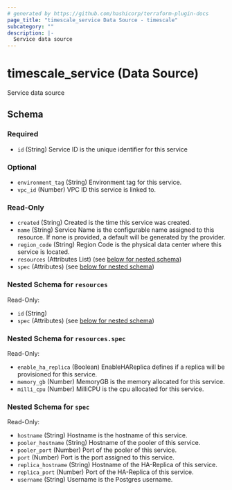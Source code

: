 ```yaml
---
# generated by https://github.com/hashicorp/terraform-plugin-docs
page_title: "timescale_service Data Source - timescale"
subcategory: ""
description: |-
  Service data source
---
```


# timescale_service (Data Source)

Service data source



<!-- schema generated by tfplugindocs -->
## Schema

### Required

- `id` (String) Service ID is the unique identifier for this service

### Optional

- `environment_tag` (String) Environment tag for this service.
- `vpc_id` (Number) VPC ID this service is linked to.

### Read-Only

- `created` (String) Created is the time this service was created.
- `name` (String) Service Name is the configurable name assigned to this resource. If none is provided, a default will be generated by the provider.
- `region_code` (String) Region Code is the physical data center where this service is located.
- `resources` (Attributes List) (see [below for nested schema](#nestedatt--resources))
- `spec` (Attributes) (see [below for nested schema](#nestedatt--spec))

<a id="nestedatt--resources"></a>
### Nested Schema for `resources`

Read-Only:

- `id` (String)
- `spec` (Attributes) (see [below for nested schema](#nestedatt--resources--spec))

<a id="nestedatt--resources--spec"></a>
### Nested Schema for `resources.spec`

Read-Only:

- `enable_ha_replica` (Boolean) EnableHAReplica defines if a replica will be provisioned for this service.
- `memory_gb` (Number) MemoryGB is the memory allocated for this service.
- `milli_cpu` (Number) MilliCPU is the cpu allocated for this service.



<a id="nestedatt--spec"></a>
### Nested Schema for `spec`

Read-Only:

- `hostname` (String) Hostname is the hostname of this service.
- `pooler_hostname` (String) Hostname of the pooler of this service.
- `pooler_port` (Number) Port of the pooler of this service.
- `port` (Number) Port is the port assigned to this service.
- `replica_hostname` (String) Hostname of the HA-Replica of this service.
- `replica_port` (Number) Port of the HA-Replica of this service.
- `username` (String) Username is the Postgres username.
